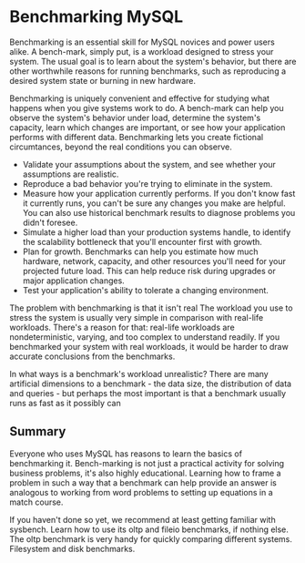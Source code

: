 # Benchmarking MySQL

Benchmarking is an essential skill for MySQL novices and power users alike. A bench-mark, simply put, is a workload designed to stress your system. The usual goal is to learn about the system's behavior, but there are other worthwhile reasons for running benchmarks, such as reproducing a desired system state or burning in new hardware.

Benchmarking is uniquely convenient and effective for studying what happens when you give systems work to do. A bench-mark can help you observe the system's behavior under load, determine the system's capacity, learn which changes are important, or see how your application performs with different data. Benchmarking lets you create fictional circumtances, beyond the real conditions you can observe. 

- Validate your assumptions about the system, and see whether your assumptions are realistic.
- Reproduce a bad behavior you're trying to eliminate in the system.
- Measure how your application currently performs. If you don't know fast it currently runs, you can't be sure any changes you make are helpful. You can also use historical benchmark results to diagnose problems you didn't foresee.
- Simulate a higher load than your production systems handle, to identify the scalability bottleneck that you'll encounter first with growth.
- Plan for growth. Benchmarks can help you estimate how much hardware, network, capacity, and other resources you'll need for your projected future load. This can help reduce risk during upgrades or major application changes.
- Test your application's ability to tolerate a changing environment.

The problem with benchmarking is that it isn't real The workload you use to stress the system is usually very simple in comparison with real-life workloads. There's a reason for that: real-life workloads are nondeterministic, varying, and too complex to understand readily. If you benchmarked your system with real workloads, it would be harder to draw accurate conclusions from the benchmarks.

In what ways is a benchmark's workload unrealistic? There are many artificial dimensions to a benchmark - the data size, the distribution of data and queries - but perhaps the most important is that a benchmark usually runs as fast as it possibly can

## Summary

Everyone who uses MySQL has reasons to learn the basics of benchmarking it. Bench-marking is not just a practical activity for solving business problems, it's also highly educational. Learning how to frame a problem in such a way that a benchmark can help provide an answer is analogous to working from word problems to setting up equations in a match course.

If you haven't done so yet, we recommend at least getting familiar with sysbench. Learn how to use its oltp and fileio benchmarks, if nothing else. The oltp benchmark is very handy for quickly comparing different systems. Filesystem and disk benchmarks. 
